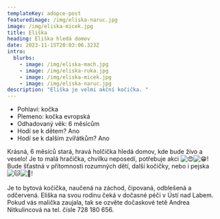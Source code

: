 ```yaml
---
templateKey: adopce-post
featuredimage: /img/eliska-naruc.jpg
image: /img/eliska-micek.jpg
title: Eliška
heading: Eliška hledá domov
date: 2023-11-15T20:03:06.323Z
intro:
  blurbs:
    - image: /img/eliska-mach.jpg
    - image: /img/eliska-ruka.jpg
    - image: /img/eliska-micek.jpg
    - image: /img/eliska-naruc.jpg
description: "Eliška je velmi akční kočička. "
---
```

* Pohlaví: kočka
* Plemeno: kočka evropská 
* Odhadovaný věk: 6 měsícům
* Hodí se k dětem? Ano
* Hodí se k dalším zvířátkům? Ano

Krásná, 6 měsíců stará, hravá holčička hledá domov, kde bude živo a veselo! Je to malá hračička, chvilku neposedí, potřebuje akci ![😍](https://static.xx.fbcdn.net/images/emoji.php/v9/t2/1/16/1f60d.png)![😁](https://static.xx.fbcdn.net/images/emoji.php/v9/t4f/1/16/1f601.png)! Bude šťastná v přítomnosti rozumných dětí, další kočičky, nebo i pejska ![🐱](https://static.xx.fbcdn.net/images/emoji.php/v9/taa/1/16/1f431.png)![🐶](https://static.xx.fbcdn.net/images/emoji.php/v9/t2f/1/16/1f436.png)!\
\
Je to bytová kočička, naučená na záchod, čipovaná, odblešená a odčervená. Eliška na svou rodinu čeká v dočasné péči v Ústí nad Labem. Pokud vás malička zaujala, tak se ozvěte dočaskové tetě Andrea Nitkulincová na tel. čísle 728 180 656.